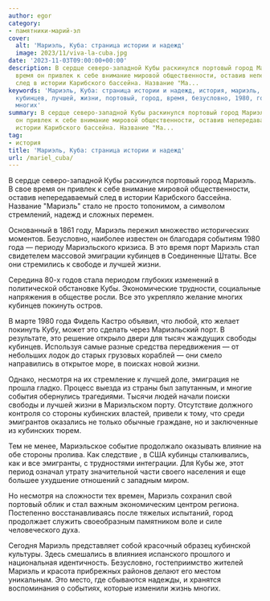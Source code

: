 ```yaml
---
author: egor
category:
- памятники-марий-эл
cover:
  alt: 'Мариэль, Куба: cтраница истории и надежд'
  image: 2023/11/viva-la-cuba.jpg
date: '2023-11-03T09:00:00+00:00'
description: В сердце северо-западной Кубы раскинулся портовый город Мариэль. В свое
  время он привлек к себе внимание мировой общественности, оставив непередаваемый
  след в истории Карибского бассейна. Название "Ма...
keywords: 'Мариэль, Куба: cтраница истории и надежд, история, мариэль, это, кубы,
  кубинцев, лучшей, жизни, портовый, город, время, безусловно, 1980, года, порт, стал,
  многих'
summary: В сердце северо-западной Кубы раскинулся портовый город Мариэль. В свое время
  он привлек к себе внимание мировой общественности, оставив непередаваемый след в
  истории Карибского бассейна. Название "Ма...
tag:
- история
title: 'Мариэль, Куба: cтраница истории и надежд'
url: /mariel_cuba/
---
```


В сердце северо-западной Кубы раскинулся портовый город Мариэль. В свое время он привлек к себе внимание мировой общественности, оставив непередаваемый след в истории Карибского бассейна. Название "Мариэль" стало не просто топонимом, а символом стремлений, надежд и сложных перемен.

Основанный в 1861 году, Мариэль пережил множество исторических моментов. Безусловно, наиболее известен он благодаря событиям 1980 года — периоду Мариэльского кризиса. В это время порт Мариэль стал свидетелем массовой эмиграции кубинцев в Соединенные Штаты. Все они стремились к свободе и лучшей жизни.

Середина 80-х годов стала периодом глубоких изменений в политической обстановке Кубы. Экономические трудности, социальные напряжения в обществе росли. Все это укрепляло желание многих кубинцев покинуть остров.

В марте 1980 года Фидель Кастро объявил, что любой, кто желает покинуть Кубу, может это сделать через Мариэльский порт. В результате, это решение открыло двери для тысяч жаждущих свободы кубинцев. Используя самые разные средства передвижения — от небольших лодок до старых грузовых кораблей — они смело направились в открытое море, в поисках новой жизни.

Однако, несмотря на их стремление к лучшей доле, эмиграция не прошла гладко. Процесс выезда из страны был запутанным, и многие события обернулись трагедиями. Тысячи людей начали поиски свободы и лучшей жизни в Мариэльском порту. Отсутствие должного контроля со стороны кубинских властей, привели к тому, что среди эмигрантов оказались не только обычные граждане, но и заключенные из кубинских тюрем.

Тем не менее, Мариэльское событие продолжало оказывать влияние на обе стороны пролива. Как следствие , в США кубинцы сталкивались, как и все эмигранты, с трудностями интеграции. Для Кубы же, этот период означал утрату значительной части своего населения и еще большее ухудшение отношений с западным миром.

Но несмотря на сложности тех времен, Мариэль сохранил свой портовый облик и стал важным экономическим центром региона. Постепенно восстанавливаясь после тяжелых испытаний, город продолжает служить своеобразным памятником воле и силе человеческого духа.

Сегодня Мариэль представляет собой красочный образец кубинской культуры. Здесь смешались в влияниея испанского прошлого и национальная идентичность. Безусловно, гостеприимство жителей Мариэль и красота прибрежных районов делают его местом уникальным. Это место, где сбываются надежды, и хранятся воспоминания о событиях, которые изменили жизнь многих.